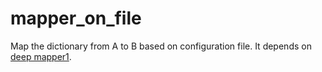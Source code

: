 # mapper_on_file
Map the dictionary from A to B based on configuration file. It depends on [deep mapper1](https://github.com/cao5zy/deep_mapper).   
